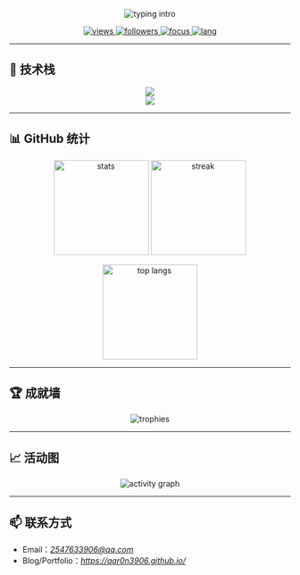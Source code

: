 <!-- Welcome Banner -->
<p align="center">
  <img src="https://readme-typing-svg.herokuapp.com?size=28&duration=3000&pause=800&center=true&vCenter=true&width=800&lines=Hi%2C+I'm+Aar0n3906+%F0%9F%91%8B;Network+Security+%26+Embedded+Systems+Enthusiast;Zynq-7020%E2%9A%99%EF%B8%8FFSBL+A%2FB+Upgrade+Method;CTF+Organizer+%26+Community+Builder" alt="typing intro" />
</p>

<p align="center">
  <a href="https://github.com/Aar0n3906">
    <img src="https://komarev.com/ghpvc/?username=Aar0n3906&label=Profile%20Views&style=flat&color=0e75b6" alt="views" />
  </a>
  <a href="https://github.com/Aar0n3906?tab=followers">
    <img src="https://img.shields.io/github/followers/Aar0n3906?style=flat&color=brightgreen" alt="followers" />
  </a>
  <a href="https://github.com/Aar0n3906">
    <img src="https://img.shields.io/badge/Focus-Network%20Security%20%7C%20Zynq-ff6f00" alt="focus" />
  </a>
  <a href="#">
    <img src="https://img.shields.io/badge/Language-中文%20%7C%20English-blueviolet" alt="lang" />
  </a>
</p>

---

## 🧰 技术栈
<p align="center">
  <img src="https://skillicons.dev/icons?i=c,cpp,python,linux,bash,git,docker,raspberrypi,arduino,verilog,vscode,regex" />
  <br/>
  <img src="https://skillicons.dev/icons?i=js,ts,react,html,css,tailwind,nginx,postgres,mysql,redis,postman" />
</p>

---

## 📊 GitHub 统计
<p align="center">
  <img height="170" src="https://github-readme-stats.vercel.app/api?username=Aar0n3906&show_icons=true&rank_icon=github&include_all_commits=true&theme=transparent" alt="stats" />
  <img height="170" src="https://streak-stats.demolab.com?user=Aar0n3906&theme=transparent&hide_border=false" alt="streak" />
</p>

<p align="center">
  <img height="170" src="https://github-readme-stats.vercel.app/api/top-langs/?username=Aar0n3906&layout=compact&langs_count=8&theme=transparent" alt="top langs" />
</p>

---

## 🏆 成就墙
<p align="center">
  <img src="https://github-profile-trophy.vercel.app/?username=Aar0n3906&theme=flat&no-frame=true&margin-w=10&row=1" alt="trophies" />
</p>



---

## 📈 活动图
<p align="center">
  <img src="https://github-readme-activity-graph.vercel.app/graph?username=Aar0n3906&theme=github-compact&radius=8" alt="activity graph" />
</p>

---

## 📫 联系方式
- Email：*2547633906@qq.com*  
- Blog/Portfolio：*https://aar0n3906.github.io/*

